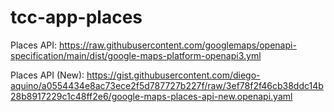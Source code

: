 # tcc-app-places

Places API:
https://raw.githubusercontent.com/googlemaps/openapi-specification/main/dist/google-maps-platform-openapi3.yml

Places API (New):
https://gist.githubusercontent.com/diego-aquino/a0554434e8ac73ece2f5d787727b227f/raw/3ef78f2f46cb38ddc14b28b8917229c1c48ff2e6/google-maps-places-api-new.openapi.yaml
